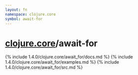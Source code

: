 ```yaml
---
layout: fn
namespace: clojure.core
symbol: await-for
---
```


# [clojure.core](../)/await-for

{% include 1.4.0/clojure.core/await_for/docs.md %}
{% include 1.4.0/clojure.core/await_for/examples.md %}
{% include 1.4.0/clojure.core/await_for/src.md %}

